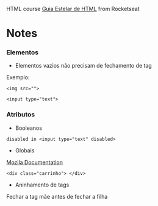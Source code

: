 HTML course [Guia Estelar de HTML](https://app.rocketseat.com.br/discover/course/o-guia-estelar-de-html) from Rocketseat

# Notes

### Elementos

- Elementos vazios não precisam de fechamento de tag 

Exemplo:

```
<img src="">

<input type="text">
```

### Atributos

- Booleanos
```
disabled in <input type="text" disabled>
```
- Globais

[Mozila Documentation](https://developer.mozilla.org/pt-BR/docs/Web/HTML/Global_attributes)

```
<div class="carrinho"> </div>
```

- Aninhamento de tags

Fechar a tag mãe antes de fechar a filha

